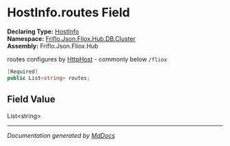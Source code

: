 ﻿<!--  
  <auto-generated>   
    The contents of this file were generated by a tool.  
    Changes to this file may be list if the file is regenerated  
  </auto-generated>   
-->

# HostInfo.routes Field

**Declaring Type:** [HostInfo](../index.md)  
**Namespace:** [Friflo.Json.Fliox.Hub.DB.Cluster](../../index.md)  
**Assembly:** Friflo.Json.Fliox.Hub

routes configures by [HttpHost](../../../../Remote/HttpHost/index.md) \- commonly below `/fliox`

```csharp
[Required]
public List<string> routes;
```

## Field Value

List\<string\>

___

*Documentation generated by [MdDocs](https://github.com/ap0llo/mddocs)*
